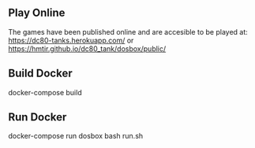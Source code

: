 Play Online
-----------
The games have been published online and are accesible to be played at:
https://dc80-tanks.herokuapp.com/
or
https://hmtir.github.io/dc80_tank/dosbox/public/

Build Docker
------------
docker-compose build



Run Docker
----------
docker-compose run dosbox bash run.sh


